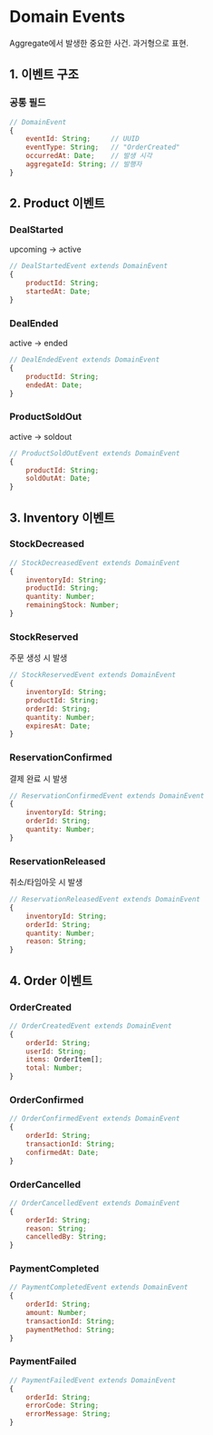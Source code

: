 # Domain Events

Aggregate에서 발생한 중요한 사건. 과거형으로 표현.



## 1. 이벤트 구조

### 공통 필드
```javascript
// DomainEvent
{
    eventId: String;     // UUID
    eventType: String;   // "OrderCreated"
    occurredAt: Date;    // 발생 시각
    aggregateId: String; // 발행자
}
```

## 2. Product 이벤트

### DealStarted

upcoming → active
```javascript
// DealStartedEvent extends DomainEvent
{
    productId: String;
    startedAt: Date;
}
```

### DealEnded

active → ended
```javascript
// DealEndedEvent extends DomainEvent 
{
    productId: String;
    endedAt: Date;
}
```

### ProductSoldOut

active → soldout
```javascript
// ProductSoldOutEvent extends DomainEvent 
{
    productId: String;
    soldOutAt: Date;
}
```

## 3. Inventory 이벤트

### StockDecreased

```javascript
// StockDecreasedEvent extends DomainEvent 
{
    inventoryId: String;
    productId: String;
    quantity: Number;
    remainingStock: Number;
}
```

### StockReserved

주문 생성 시 발생
```javascript
// StockReservedEvent extends DomainEvent 
{
    inventoryId: String;
    productId: String;
    orderId: String;
    quantity: Number;
    expiresAt: Date;
}
```

### ReservationConfirmed

결제 완료 시 발생
```javascript
// ReservationConfirmedEvent extends DomainEvent 
{
    inventoryId: String;
    orderId: String;
    quantity: Number;
}
```

### ReservationReleased

취소/타임아웃 시 발생
```javascript
// ReservationReleasedEvent extends DomainEvent 
{
    inventoryId: String;
    orderId: String;
    quantity: Number;
    reason: String;
}
```



## 4. Order 이벤트

### OrderCreated

```javascript
// OrderCreatedEvent extends DomainEvent 
{
    orderId: String;
    userId: String;
    items: OrderItem[];
    total: Number;
}
```

### OrderConfirmed

```javascript
// OrderConfirmedEvent extends DomainEvent 
{
    orderId: String;
    transactionId: String;
    confirmedAt: Date;
}
```

### OrderCancelled

```javascript
// OrderCancelledEvent extends DomainEvent 
{
    orderId: String;
    reason: String;
    cancelledBy: String;
}
```

### PaymentCompleted

```javascript
// PaymentCompletedEvent extends DomainEvent 
{
    orderId: String;
    amount: Number;
    transactionId: String;
    paymentMethod: String;
}
```

### PaymentFailed

```javascript
// PaymentFailedEvent extends DomainEvent 
{
    orderId: String;
    errorCode: String;
    errorMessage: String;
}
```